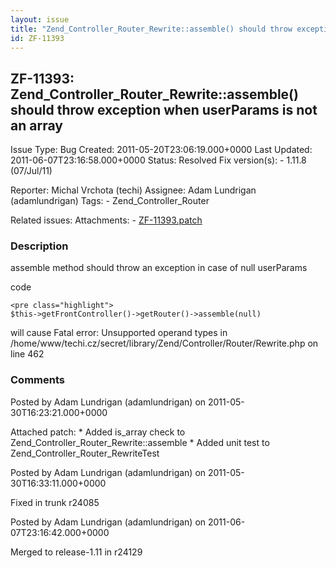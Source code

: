 ```yaml
---
layout: issue
title: "Zend_Controller_Router_Rewrite::assemble() should throw exception when userParams is not an array"
id: ZF-11393
---
```


ZF-11393: Zend\_Controller\_Router\_Rewrite::assemble() should throw exception when userParams is not an array
--------------------------------------------------------------------------------------------------------------

 Issue Type: Bug Created: 2011-05-20T23:06:19.000+0000 Last Updated: 2011-06-07T23:16:58.000+0000 Status: Resolved Fix version(s): - 1.11.8 (07/Jul/11)
 
 Reporter:  Michal Vrchota (techi)  Assignee:  Adam Lundrigan (adamlundrigan)  Tags: - Zend\_Controller\_Router
 
 Related issues: 
 Attachments: - [ZF-11393.patch](/issues/secure/attachment/14337/ZF-11393.patch)
 
### Description

assemble method should throw an exception in case of null userParams

code

 
    <pre class="highlight">
    $this->getFrontController()->getRouter()->assemble(null)


will cause Fatal error: Unsupported operand types in /home/www/techi.cz/secret/library/Zend/Controller/Router/Rewrite.php on line 462

 

 

### Comments

Posted by Adam Lundrigan (adamlundrigan) on 2011-05-30T16:23:21.000+0000

Attached patch: \* Added is\_array check to Zend\_Controller\_Router\_Rewrite::assemble \* Added unit test to Zend\_Controller\_Router\_RewriteTest

 

 

Posted by Adam Lundrigan (adamlundrigan) on 2011-05-30T16:33:11.000+0000

Fixed in trunk r24085

 

 

Posted by Adam Lundrigan (adamlundrigan) on 2011-06-07T23:16:42.000+0000

Merged to release-1.11 in r24129

 

 